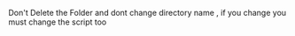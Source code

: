 Don't Delete the Folder and dont change directory name , if you change you must change the script too 
